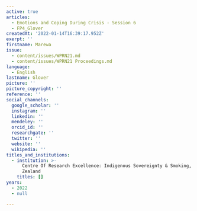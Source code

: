 ```yaml
---
active: true
articles:
  - Emotions and Coping During Crisis - Session 6
  - FP4_Glover
createdAt: '2022-01-14T16:39:17.952Z'
exerpt: ''
firstname: Marewa
issue:
  - content/issues/WPRN21.md
  - content/issues/WPRN21 Proceedings.md
language:
  - English
lastname: Glover
picture: ''
picture_copyright: ''
reference: ''
social_channels:
  google_scholar: ''
  instagram: ''
  linkedin: ''
  mendeley: ''
  orcid_id: ''
  researchgate: ''
  twitter: ''
  website: ''
  wikipedia: ''
titles_and_institutions:
  - institution: >-
      Centre Of Research Excellence: Indigenous Sovereignty & Smoking, New
      Zealand
    titles: []
years:
  - 2022
  - null

---
```

